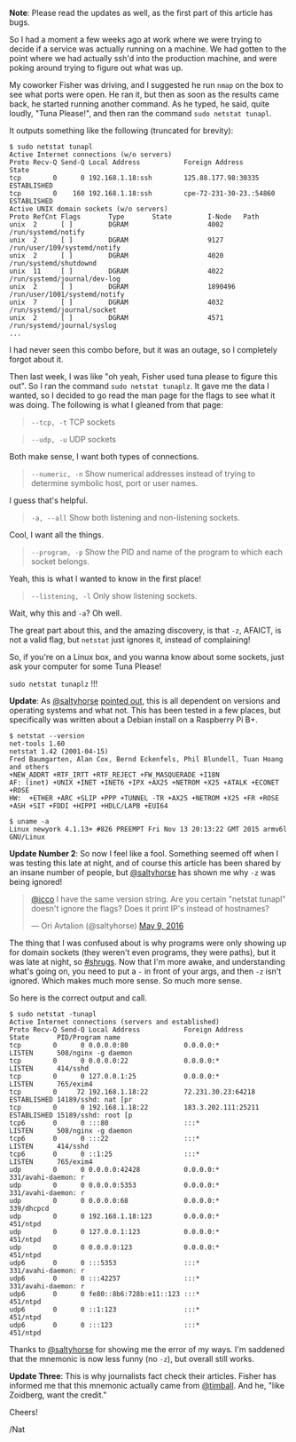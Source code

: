 **Note**: Please read the updates as well, as the first part of this article has bugs.

So I had a moment a few weeks ago at work where we were trying to decide if a service was actually running on a machine. We had gotten to the point where we had actually ssh'd into the production machine, and were poking around trying to figure out what was up.

My coworker Fisher was driving, and I suggested he run `nmap` on the box to see what ports were open. He ran it, but then as soon as the results came back, he started running another command. As he typed, he said, quite loudly, "Tuna Please!", and then ran the command `sudo netstat tunapl`.

It outputs something like the following (truncated for brevity):

    $ sudo netstat tunapl
    Active Internet connections (w/o servers)
    Proto Recv-Q Send-Q Local Address           Foreign Address         State
    tcp        0      0 192.168.1.18:ssh        125.88.177.98:30335     ESTABLISHED
    tcp        0    160 192.168.1.18:ssh        cpe-72-231-30-23.:54860 ESTABLISHED
    Active UNIX domain sockets (w/o servers)
    Proto RefCnt Flags       Type       State         I-Node   Path
    unix  2      [ ]         DGRAM                    4002     /run/systemd/notify
    unix  2      [ ]         DGRAM                    9127     /run/user/109/systemd/notify
    unix  2      [ ]         DGRAM                    4020     /run/systemd/shutdownd
    unix  11     [ ]         DGRAM                    4022     /run/systemd/journal/dev-log
    unix  2      [ ]         DGRAM                    1890496  /run/user/1001/systemd/notify
    unix  7      [ ]         DGRAM                    4032     /run/systemd/journal/socket
    unix  2      [ ]         DGRAM                    4571     /run/systemd/journal/syslog
    ...
    

I had never seen this combo before, but it was an outage, so I completely forgot about it.

Then last week, I was like "oh yeah, Fisher used tuna please to figure this out". So I ran the command `sudo netstat tunaplz`. It gave me the data I wanted, so I decided to go read the man page for the flags to see what it was doing. The following is what I gleaned from that page:

> `--tcp, -t` TCP sockets

> `--udp, -u` UDP sockets

Both make sense, I want both types of connections.

> `--numeric, -n` Show numerical addresses instead of trying to determine symbolic host, port or user names.

I guess that's helpful.

> `-a, --all` Show both listening and non-listening sockets.

Cool, I want all the things.

> `--program, -p` Show the PID and name of the program to which each socket belongs.

Yeah, this is what I wanted to know in the first place!

> `--listening, -l` Only show listening sockets.

Wait, why this and `-a`? Oh well.

The great part about this, and the amazing discovery, is that `-z`, AFAICT, is not a valid flag, but `netstat` just ignores it, instead of complaining!

So, if you're on a Linux box, and you wanna know about some sockets, just ask your computer for some Tuna Please!

`sudo netstat tunaplz` !!!

**Update**: As [@saltyhorse](https://twitter.com/saltyhorse) [pointed out](https://twitter.com/saltyhorse/status/729296565983121409), this is all dependent on versions and operating systems and what not. This has been tested in a few places, but specifically was written about a Debian install on a Raspberry Pi B+.

    $ netstat --version
    net-tools 1.60
    netstat 1.42 (2001-04-15)
    Fred Baumgarten, Alan Cox, Bernd Eckenfels, Phil Blundell, Tuan Hoang and others
    +NEW_ADDRT +RTF_IRTT +RTF_REJECT +FW_MASQUERADE +I18N
    AF: (inet) +UNIX +INET +INET6 +IPX +AX25 +NETROM +X25 +ATALK +ECONET +ROSE
    HW:  +ETHER +ARC +SLIP +PPP +TUNNEL -TR +AX25 +NETROM +X25 +FR +ROSE +ASH +SIT +FDDI +HIPPI +HDLC/LAPB +EUI64
    
    $ uname -a
    Linux newyork 4.1.13+ #826 PREEMPT Fri Nov 13 20:13:22 GMT 2015 armv6l GNU/Linux
    

**Update Number 2**: So now I feel like a fool. Something seemed off when I was testing this late at night, and of course this article has been shared by an insane number of people, but [@saltyhorse](https://twitter.com/saltyhorse) has shown me why `-z` was being ignored!

> [@icco](https://twitter.com/icco) I have the same version string. Are you certain "netstat tunapl" doesn't ignore the flags? Does it print IP's instead of hostnames?
> 
> — Ori Avtalion (@saltyhorse) [May 9, 2016](https://twitter.com/saltyhorse/status/729570333762686976)

The thing that I was confused about is why programs were only showing up for domain sockets (they weren't even programs, they were paths), but it was late at night, so [#shrugs](/tag/shrugs). Now that I'm more awake, and understanding what's going on, you need to put a `-` in front of your args, and then `-z` isn't ignored. Which makes much more sense. So much more sense.

So here is the correct output and call.

    $ sudo netstat -tunapl
    Active Internet connections (servers and established)
    Proto Recv-Q Send-Q Local Address           Foreign Address         State       PID/Program name
    tcp        0      0 0.0.0.0:80              0.0.0.0:*               LISTEN      508/nginx -g daemon
    tcp        0      0 0.0.0.0:22              0.0.0.0:*               LISTEN      414/sshd
    tcp        0      0 127.0.0.1:25            0.0.0.0:*               LISTEN      765/exim4
    tcp        0     72 192.168.1.18:22         72.231.30.23:64218      ESTABLISHED 14189/sshd: nat [pr
    tcp        0      0 192.168.1.18:22         183.3.202.111:25211     ESTABLISHED 15189/sshd: root [p
    tcp6       0      0 :::80                   :::*                    LISTEN      508/nginx -g daemon
    tcp6       0      0 :::22                   :::*                    LISTEN      414/sshd
    tcp6       0      0 ::1:25                  :::*                    LISTEN      765/exim4
    udp        0      0 0.0.0.0:42428           0.0.0.0:*                           331/avahi-daemon: r
    udp        0      0 0.0.0.0:5353            0.0.0.0:*                           331/avahi-daemon: r
    udp        0      0 0.0.0.0:68              0.0.0.0:*                           339/dhcpcd
    udp        0      0 192.168.1.18:123        0.0.0.0:*                           451/ntpd
    udp        0      0 127.0.0.1:123           0.0.0.0:*                           451/ntpd
    udp        0      0 0.0.0.0:123             0.0.0.0:*                           451/ntpd
    udp6       0      0 :::5353                 :::*                                331/avahi-daemon: r
    udp6       0      0 :::42257                :::*                                331/avahi-daemon: r
    udp6       0      0 fe80::8b6:728b:e11::123 :::*                                451/ntpd
    udp6       0      0 ::1:123                 :::*                                451/ntpd
    udp6       0      0 :::123                  :::*                                451/ntpd
    

Thanks to [@saltyhorse](https://twitter.com/saltyhorse) for showing me the error of my ways. I'm saddened that the mnemonic is now less funny (no `-z`), but overall still works.

**Update Three**: This is why journalists fact check their articles. Fisher has informed me that this mnemonic actually came from [@timball](https://twitter.com/timball). And he, "like Zoidberg, want the credit."

Cheers!

/Nat